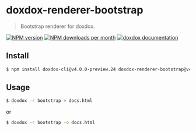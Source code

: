 # doxdox-renderer-bootstrap

> Bootstrap renderer for doxdox.

[![NPM version](https://img.shields.io/npm/v/doxdox-renderer-bootstrap?style=flat-square)](https://www.npmjs.org/package/doxdox-renderer-bootstrap)
[![NPM downloads per month](https://img.shields.io/npm/dm/doxdox-renderer-bootstrap?style=flat-square)](https://www.npmjs.org/package/doxdox-renderer-bootstrap)
[![doxdox documentation](https://img.shields.io/badge/doxdox-documentation-%23E85E95?style=flat-square)](https://doxdox.org)

## Install

```bash
$ npm install doxdox-cli@v4.0.0-preview.24 doxdox-renderer-bootstrap@v4.0.0-preview.24 --save-dev
```

## Usage

```bash
$ doxdox -r bootstrap > docs.html
```

or

```bash
$ doxdox -r bootstrap -o docs.html
```

